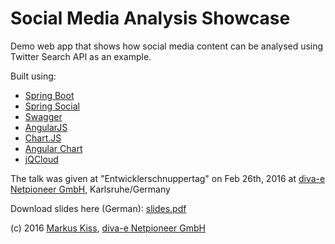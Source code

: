 # Social Media Analysis Showcase

Demo web app that shows how social media content can be analysed using Twitter Search API as an example.

Built using:
* <a href="http://projects.spring.io/spring-boot">Spring Boot</a>
* <a href="http://projects.spring.io/spring-social">Spring Social</a>
* <a href="http://swagger.io">Swagger</a></li>
* <a href="http://www.angularjs.org">AngularJS</a></li>
* <a href="http://www.chartjs.org">Chart.JS</a></li>
* <a href="http://jtblin.github.io/angular-chart.js">Angular Chart</a>
* <a href="http://mistic100.github.io/jQCloud">jQCloud</a></li>

The talk was given at "Entwicklerschnuppertag" on Feb 26th, 2016 at <a href="http://www.netpioneer.de">diva-e Netpioneer GmbH</a>, Karlsruhe/Germany

Download slides here (German): <a href="http://www.markus-kiss.net/talks/was-tut-sich-im-netz/slides.pdf">slides.pdf</a>

(c) 2016 <a href="http://www.markus-kiss.net">Markus Kiss</a>, <a href="http://www.netpioneer.de">diva-e Netpioneer GmbH</a>
